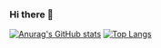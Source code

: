 ### Hi there 👋

[![Anurag's GitHub stats](https://github-readme-stats.vercel.app/api?username=NanoHtz)](https://github.com/anuraghazra/github-readme-stats)
[![Top Langs](https://github-readme-stats.vercel.app/api/top-langs/?username=NanoHtz)](https://github.com/anuraghazra/github-readme-stats)

<!--
**NanoHtz/NanoHtz** is a ✨ _special_ ✨ repository because its `README.md` (this file) appears on your GitHub profile.

Here are some ideas to get you started:

- 🔭 I’m currently working on ...
- 🌱 I’m currently learning ...
- 👯 I’m looking to collaborate on ...
- 🤔 I’m looking for help with ...
- 💬 Ask me about ...
- 📫 How to reach me: ...
- 😄 Pronouns: ...
- ⚡ Fun fact: ...
-->
